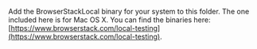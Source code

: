 Add the BrowserStackLocal binary for your system to this folder. The one included here is for Mac OS X. You can find the binaries here: [https://www.browserstack.com/local-testing](https://www.browserstack.com/local-testing).
